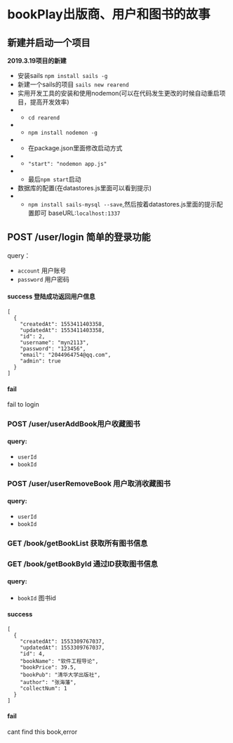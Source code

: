 # bookPlay出版商、用户和图书的故事

## 新建并启动一个项目

**2019.3.19项目的新建**
- 安装sails
`npm install sails -g`
- 新建一个sails的项目
`sails new rearend`
- 实用开发工具的安装和使用nodemon(可以在代码发生更改的时候自动重启项目，提高开发效率)
- - `cd rearend`
- - `npm install nodemon -g`
- - 在package.json里面修改启动方式
- - `"start": "nodemon app.js"`
- - 最后`npm start`启动
- 数据库的配置(在datastores.js里面可以看到提示)
- - `npm install sails-mysql --save`,然后按着datastores.js里面的提示配置即可
baseURL:`localhost:1337`

## POST   /user/login  简单的登录功能
query：
- `account`  用户账号
- `password` 用户密码
#### success 登陆成功返回用户信息
```
[
  {
    "createdAt": 1553411403358,
    "updatedAt": 1553411403358,
    "id": 2,
    "username": "myn2113",
    "password": "123456",
    "email": "2044964754@qq.com",
    "admin": true
  }
]
```
#### fail
fail to login
### POST  /user/userAddBook用户收藏图书
#### query:
- `userId`
- `bookId`
### POST  /user/userRemoveBook 用户取消收藏图书
#### query:
- `userId`
- `bookId`
### GET   /book/getBookList 获取所有图书信息

### GET  /book/getBookById  通过ID获取图书信息
#### query:
- `bookId`  图书id
#### success
```
[
  {
    "createdAt": 1553309767037,
    "updatedAt": 1553309767037,
    "id": 4,
    "bookName": "软件工程导论",
    "bookPrice": 39.5,
    "bookPub": "清华大学出版社",
    "author": "张海藩",
    "collectNum": 1
  }
]
```
#### fail 
cant find this book,error

